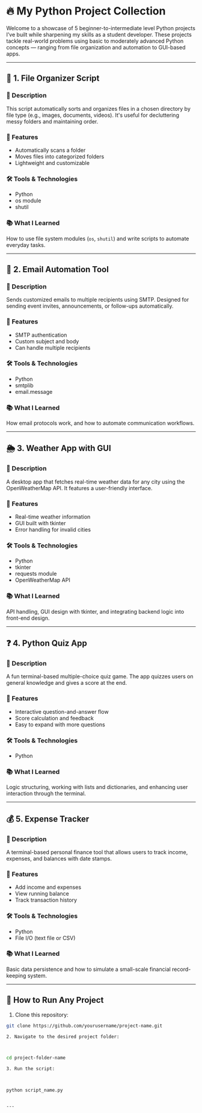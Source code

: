 # 🔥 My Python Project Collection

Welcome to a showcase of 5 beginner-to-intermediate level Python projects I’ve built while sharpening my skills as a student developer. These projects tackle real-world problems using basic to moderately advanced Python concepts — ranging from file organization and automation to GUI-based apps.

---

## 📁 1. File Organizer Script

### 📌 Description
This script automatically sorts and organizes files in a chosen directory by file type (e.g., images, documents, videos). It's useful for decluttering messy folders and maintaining order.

### 🔧 Features
- Automatically scans a folder
- Moves files into categorized folders
- Lightweight and customizable

### 🛠️ Tools & Technologies
- Python
- os module
- shutil

### 📚 What I Learned
How to use file system modules (`os`, `shutil`) and write scripts to automate everyday tasks.

---

## 📧 2. Email Automation Tool

### 📌 Description
Sends customized emails to multiple recipients using SMTP. Designed for sending event invites, announcements, or follow-ups automatically.

### 🔧 Features
- SMTP authentication
- Custom subject and body
- Can handle multiple recipients

### 🛠️ Tools & Technologies
- Python
- smtplib
- email.message

### 📚 What I Learned
How email protocols work, and how to automate communication workflows.

---

## 🌦 3. Weather App with GUI

### 📌 Description
A desktop app that fetches real-time weather data for any city using the OpenWeatherMap API. It features a user-friendly interface.

### 🔧 Features
- Real-time weather information
- GUI built with tkinter
- Error handling for invalid cities

### 🛠️ Tools & Technologies
- Python
- tkinter
- requests module
- OpenWeatherMap API

### 📚 What I Learned
API handling, GUI design with tkinter, and integrating backend logic into front-end design.

---

## ❓ 4. Python Quiz App

### 📌 Description
A fun terminal-based multiple-choice quiz game. The app quizzes users on general knowledge and gives a score at the end.

### 🔧 Features
- Interactive question-and-answer flow
- Score calculation and feedback
- Easy to expand with more questions

### 🛠️ Tools & Technologies
- Python

### 📚 What I Learned
Logic structuring, working with lists and dictionaries, and enhancing user interaction through the terminal.

---

## 💰 5. Expense Tracker

### 📌 Description
A terminal-based personal finance tool that allows users to track income, expenses, and balances with date stamps.

### 🔧 Features
- Add income and expenses
- View running balance
- Track transaction history

### 🛠️ Tools & Technologies
- Python
- File I/O (text file or CSV)

### 📚 What I Learned
Basic data persistence and how to simulate a small-scale financial record-keeping system.

---

## 🚀 How to Run Any Project

1. Clone this repository:
```bash
git clone https://github.com/yourusername/project-name.git

2. Navigate to the desired project folder:



cd project-folder-name

3. Run the script:



python script_name.py


---

